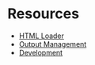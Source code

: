 # Resources

* [HTML Loader](https://www.npmjs.com/package/html-loader)
* [Output Management](https://webpack.js.org/guides/output-management/)
* [Development](https://webpack.js.org/guides/development/)